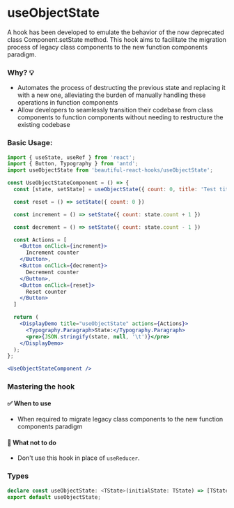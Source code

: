 # useObjectState

A hook has been developed to emulate the behavior of the now deprecated class Component.setState method. This hook aims to facilitate the
migration process of legacy class components to the new function components paradigm.

### Why? 💡

- Automates the process of destructing the previous state and replacing it with a new one, alleviating the burden of manually handling these
  operations in function components
- Allow developers to seamlessly transition their codebase from class components to function components without needing to restructure the
  existing codebase

### Basic Usage:

```jsx harmony
import { useState, useRef } from 'react';
import { Button, Typography } from 'antd';
import useObjectState from 'beautiful-react-hooks/useObjectState';

const UseObjectStateComponent = () => {
  const [state, setState] = useObjectState({ count: 0, title: 'Test title' })

  const reset = () => setState({ count: 0 })

  const increment = () => setState({ count: state.count + 1 })

  const decrement = () => setState({ count: state.count - 1 })

  const Actions = [
    <Button onClick={increment}>
      Increment counter
    </Button>,
    <Button onClick={decrement}>
      Decrement counter
    </Button>,
    <Button onClick={reset}>
      Reset counter
    </Button>
  ]

  return (
    <DisplayDemo title="useObjectState" actions={Actions}>
      <Typography.Paragraph>State:</Typography.Paragraph>
      <pre>{JSON.stringify(state, null, '\t')}</pre>
    </DisplayDemo>
  );
};

<UseObjectStateComponent />
```

### Mastering the hook

#### ✅ When to use

- When required to migrate legacy class components to the new function components paradigm

#### 🛑 What not to do

- Don't use this hook in place of `useReducer`.

<!-- Types -->
### Types
    
```typescript static
declare const useObjectState: <TState>(initialState: TState) => [TState, (state: Partial<TState>) => void];
export default useObjectState;

```
<!-- Types:end -->